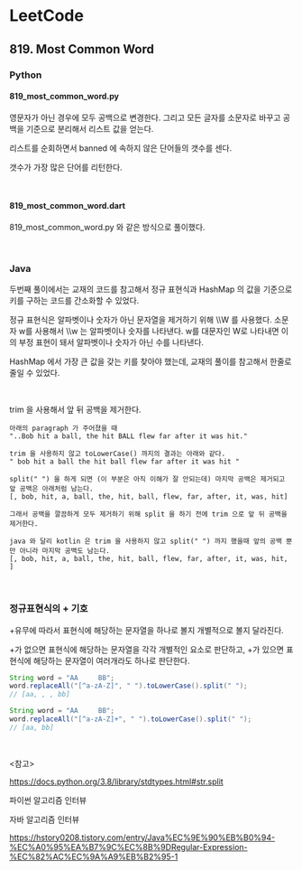 # LeetCode

## 819. Most Common Word

### Python

#### 819_most_common_word.py

영문자가 아닌 경우에 모두 공백으로 변경한다. 그리고 모든 글자를 소문자로 바꾸고 공백을 기준으로 분리해서 리스트 값을 얻는다.

리스트를 순회하면서 banned 에 속하지 않은 단어들의 갯수를 센다. 

갯수가 가장 많은 단어를 리턴한다.

<br>

#### 819_most_common_word.dart

819_most_common_word.py 와 같은 방식으로 풀이했다.

<br>

### Java

두번째 풀이에서는 교재의 코드를 참고해서 정규 표현식과 HashMap 의 값을 기준으로 키를 구하는 코드를 간소화할 수 있었다.

정규 표현식은 알파벳이나 숫자가 아닌 문자열을 제거하기 위해 \\\W 를 사용했다. 소문자 w를 사용해서 \\\w 는 알파벳이나 숫자를 나타낸다. w를 대문자인 W로 나타내면 이의 부정 표현이 돼서 알파벳이나 숫자가 아닌 수를 나타낸다.

HashMap 에서 가장 큰 값을 갖는 키를 찾아야 했는데, 교재의 풀이를 참고해서 한줄로 줄일 수 있었다.

<br>

trim 을 사용해서 앞 뒤 공백을 제거한다.

```
아래의 paragraph 가 주어졌을 때
"..Bob hit a ball, the hit BALL flew far after it was hit."

trim 을 사용하지 않고 toLowerCase() 까지의 결과는 아래와 같다.
" bob hit a ball the hit ball flew far after it was hit "

split(" ") 을 하게 되면 (이 부분은 아직 이해가 잘 안되는데) 마지막 공백은 제거되고 앞 공백은 아래처럼 남는다.
[, bob, hit, a, ball, the, hit, ball, flew, far, after, it, was, hit]

그래서 공백을 깔끔하게 모두 제거하기 위해 split 을 하기 전에 trim 으로 앞 뒤 공백을 제거한다.

java 와 달리 kotlin 은 trim 을 사용하지 않고 split(" ") 까지 했을때 앞의 공백 뿐만 아니라 마지막 공백도 남는다.
[, bob, hit, a, ball, the, hit, ball, flew, far, after, it, was, hit, ]
```



<br>

### 정규표현식의 + 기호

+유무에 따라서 표현식에 해당하는 문자열을 하나로 볼지 개별적으로 볼지 달라진다. 

+가 없으면 표현식에 해당하는 문자열을 각각 개별적인 요소로 판단하고, +가 있으면 표현식에 해당하는 문자열이 여러개라도 하나로 판단한다.

```java
String word = "AA     BB";
word.replaceAll("[^a-zA-Z]", " ").toLowerCase().split(" ");
// [aa, , , bb]
```

```java
String word = "AA     BB";
word.replaceAll("[^a-zA-Z]+", " ").toLowerCase().split(" ");
// [aa, bb]
```

<br>

<참고>

https://docs.python.org/3.8/library/stdtypes.html#str.split

파이썬 알고리즘 인터뷰

자바 알고리즘 인터뷰

https://hstory0208.tistory.com/entry/Java%EC%9E%90%EB%B0%94-%EC%A0%95%EA%B7%9C%EC%8B%9DRegular-Expression-%EC%82%AC%EC%9A%A9%EB%B2%95-1

